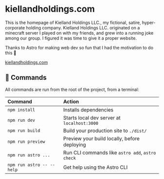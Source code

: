 # kiellandholdings.com

This is the homepage of Kielland Holdings LLC., my fictional, satire, hyper-corporate holding company. Kielland Holdings LLC. originated on a minecraft server I played on with my friends, and grew into a running joke among our group. I figured it was time to give it a proper website.

Thanks to Astro for making web dev so fun that I had the motivation to do this 🩵

[kiellandholdings.com](https://kiellandholdings.com)

## 🧞 Commands

All commands are run from the root of the project, from a terminal:

| Command                   | Action                                           |
| :------------------------ | :----------------------------------------------- |
| `npm install`             | Installs dependencies                            |
| `npm run dev`             | Starts local dev server at `localhost:3000`      |
| `npm run build`           | Build your production site to `./dist/`          |
| `npm run preview`         | Preview your build locally, before deploying     |
| `npm run astro ...`       | Run CLI commands like `astro add`, `astro check` |
| `npm run astro -- --help` | Get help using the Astro CLI                     |
